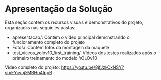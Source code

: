 # Apresentação da Solução

Esta seção contém os recursos visuais e demonstrativos do projeto, organizados nas seguintes pastas:

- apresentacao/: Contém o vídeo principal demonstrando o funcionamento completo do projeto
- Fotos/: Contém fotos da montagem da maquete
- test_videos_yolov10_first_training/: Vídeos dos testes realizados após o primeiro treinamento do modelo YOLOv10

Video completo do projeto: https://youtu.be/8jfJzkCxNSY?si=EYcvuj3MBHu4IppB
